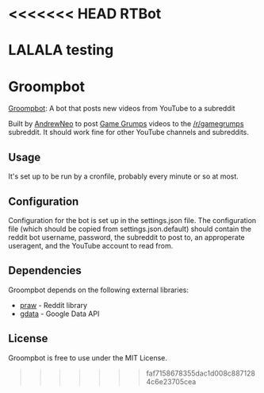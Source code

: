 <<<<<<< HEAD
RTBot
=====
LALALA testing
=======
Groompbot
=========

[Groompbot](https://github.com/AndrewNeo/groompbot): A bot that posts new videos from YouTube to a subreddit

Built by [AndrewNeo](http://www.reddit.com/u/AndrewNeo) to post [Game Grumps](http://www.youtube.com/gamegrumps) videos to the [/r/gamegrumps](http://www.reddit.com/r/gamegrumps) subreddit. It should work fine for other YouTube channels and subreddits.

Usage
-----

It's set up to be run by a cronfile, probably every minute or so at most.

Configuration
-------------

Configuration for the bot is set up in the settings.json file. The configuration file (which should be copied from settings.json.default) should contain the reddit bot username, password, the subreddit to post to, an approperate useragent, and the YouTube account to read from.

Dependencies
------------

Groompbot depends on the following external libraries:

* [praw](https://github.com/praw-dev/praw/) - Reddit library
* [gdata](http://code.google.com/p/gdata-python-client/) - Google Data API

License
-------

Groompbot is free to use under the MIT License.
>>>>>>> faf7158678355dac1d008c8871284c6e23705cea
